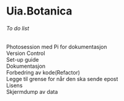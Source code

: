 # Uia.Botanica

###### To do list
Photosession med Pi for dokumentasjon  
Version Control  
Set-up guide  
Dokumentasjon  
Forbedring av kode(Refactor)  
Legge til grense for når den ska sende epost  
Lisens  
Skjermdump av data  
